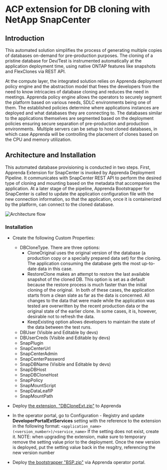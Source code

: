 ﻿# ACP extension for DB cloning with NetApp SnapCenter

## Introduction
This automated solution simplifies the process of generating multiple copies of databases on-demand for pre-production purposes. The cloning of a pristine database for Dev/Test is instrumented
automatically at the application deployment time, using native ONTAP features like snapshots and FlexClones via REST API.

At the compute layer, the integrated solution relies on Apprenda deployment policy engine and the abstraction model that frees the developers from the need to know intricacies of database cloning and reduces the need in meetings. 
Apprenda policy engine allows the operators to securely segment the platform based on various needs, SDLC environments being one of them. 
The established policies determine where applications instances are deployed and what databases they are connecting to. 
The databases similar to the applications themselves are segmented based on the deployment policies ensuring secure separation of pre-production and production environments. ​
 Multiple servers can be setup to host cloned databases, in which case Apprenda will be controlling the placement of clones based on the CPU and memory utilization.​


 ## Architecture and Installation

 This automated database provisioning is conducted in two steps. First, Apprenda Extension for SnapCenter is invoked by Apprenda Deployment Pipeline. 
 It communicates with SnapCenter REST API to perform the desired type of cloning and mounting based on the metadata that accompanies the application. 
 At a later stage of the pipeline, Apprenda Bootstrapper for SnapCenter is called to update the application configuration file with the new connection information, 
 so that the application, once it is containerized by the platform, can connect to the cloned database. ​

 ![Architecture flow](https://github.com/sashajeltuhin/AcpSnapCenterExtension/blob/master/docs/process.PNG "Architecture Flow")

 ### Installation
* Create the following Custom Properties:
  * DBCloneType.  There are three options:​
    * CloneOriginal uses the original version of the database (a production copy or a specially prepared data set) for the cloning. The application consuming the database gets the most up-to-date data in this case.​
    * RestoreClone makes an attempt to restore the last available snapshot of the cloned DB.  This option is set as a default because the restore process is much faster than the initial cloning of the original. ​
			In both of these cases, the application starts from a clean slate as far as the data is concerned. All changes to the data that were made while the application was tested are overwritten by the recent production data or the original state of the earlier clone.​
			In some cases, it is, however, desirable not to refresh the data.​
    * KeepExisting option allows developers to maintain the state of the data between the test runs. ​
  * DBUser  (Visible and Editable by devs)
  * DBUserCreds (Visible and Editable by devs)
  * SnapPlugin
  * SnapCenterUrl
  * SnapCenterAdmin
  * SnapCenterPassword
  * SnapDBName   (Visible and Editable by devs)
  * SnapDBHost
  * SnapDBCloneHost
  * SnapPolicy
  * SnapMountScript
  * SnapDataLeafIP
  * SnapMountPath
* Deploy [the extension, "DBCloneExt.zip"](https://github.com/sashajeltuhin/AcpSnapCenterExtension/blob/master/Deploy/DBCloneExt.zip) to Apprenda
* In the operator portal, go to Configuration - Registry and update **DeveloperPortalExtServices** setting with the reference to the extension in the following format: `<application_name>(<version_number>)/<service_name>`
 If the setting does not exist, create it.
 NOTE: when upgrading the extension, make sure to temporary remove the setting value prior to the deployment. Once the new version is deployed, put the setting value back in the resgitry, referencing the new version number

* Deploy [the bootstrapper "BSP.zip"](https://github.com/sashajeltuhin/AcpSnapCenterExtension/blob/master/Deploy/BSP.zip) via Apprenda operator portal. 

​



​